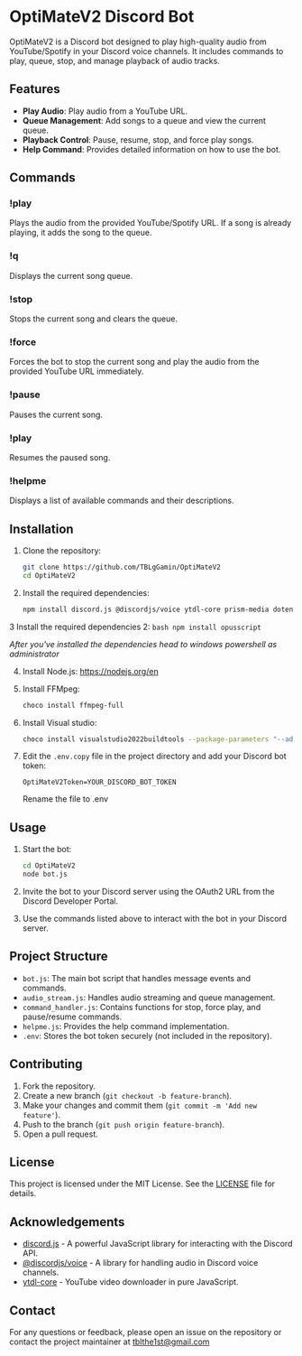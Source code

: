 # OptiMateV2 Discord Bot

OptiMateV2 is a Discord bot designed to play high-quality audio from YouTube/Spotify in your Discord voice channels. It includes commands to play, queue, stop, and manage playback of audio tracks.

## Features

- **Play Audio**: Play audio from a YouTube URL.
- **Queue Management**: Add songs to a queue and view the current queue.
- **Playback Control**: Pause, resume, stop, and force play songs.
- **Help Command**: Provides detailed information on how to use the bot.

## Commands

### !play <url>
Plays the audio from the provided YouTube/Spotify URL. If a song is already playing, it adds the song to the queue.

### !q
Displays the current song queue.

### !stop
Stops the current song and clears the queue.

### !force <url>
Forces the bot to stop the current song and play the audio from the provided YouTube URL immediately.

### !pause
Pauses the current song.

### !play
Resumes the paused song.

### !helpme
Displays a list of available commands and their descriptions.

## Installation

1. Clone the repository:
    ```bash
    git clone https://github.com/TBLgGamin/OptiMateV2
    cd OptiMateV2
    ```

2. Install the required dependencies:
    ```bash
    npm install discord.js @discordjs/voice ytdl-core prism-media dotenv spotify-url-info@latest play-dl @discordjs/opus opusscript
    ```
3 Install the required dependencies 2:
    ```bash
    npm install opusscript
    ```

*After you've installed the dependencies head to windows powershell as administrator*

4. Install Node.js:
    https://nodejs.org/en

5. Install FFMpeg:
    ```bash
    choco install ffmpeg-full
    ```
6. Install Visual studio:
    ```bash
    choco install visualstudio2022buildtools --package-parameters "--add Microsoft.VisualStudio.Workload.VCTools --includeRecommended --passive --locale en-US"
    ```

7. Edit the `.env.copy` file in the project directory and add your Discord bot token:
    ```env
    OptiMateV2Token=YOUR_DISCORD_BOT_TOKEN
    ```
    Rename the file to .env

## Usage

1. Start the bot:
    ```bash
    cd OptiMateV2
    node bot.js
    ```

2. Invite the bot to your Discord server using the OAuth2 URL from the Discord Developer Portal.

3. Use the commands listed above to interact with the bot in your Discord server.

## Project Structure

- `bot.js`: The main bot script that handles message events and commands.
- `audio_stream.js`: Handles audio streaming and queue management.
- `command_handler.js`: Contains functions for stop, force play, and pause/resume commands.
- `helpme.js`: Provides the help command implementation.
- `.env`: Stores the bot token securely (not included in the repository).

## Contributing

1. Fork the repository.
2. Create a new branch (`git checkout -b feature-branch`).
3. Make your changes and commit them (`git commit -m 'Add new feature'`).
4. Push to the branch (`git push origin feature-branch`).
5. Open a pull request.

## License

This project is licensed under the MIT License. See the [LICENSE](LICENSE) file for details.

## Acknowledgements

- [discord.js](https://discord.js.org) - A powerful JavaScript library for interacting with the Discord API.
- [@discordjs/voice](https://github.com/discordjs/voice) - A library for handling audio in Discord voice channels.
- [ytdl-core](https://github.com/fent/node-ytdl-core) - YouTube video downloader in pure JavaScript.

## Contact

For any questions or feedback, please open an issue on the repository or contact the project maintainer at tblthe1st@gmail.com
